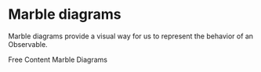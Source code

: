 # Marble diagrams

Marble diagrams provide a visual way for us to represent the behavior of an Observable.

<ResourceGroupTitle>Free Content</ResourceGroupTitle>
<BadgeLink badgeText='Read' colorScheme='yellow' href='https://www.youtube.com/watch?v=wXcPenSfdo0&ab_channel=CodingTutorials'>Marble Diagrams</BadgeLink>
